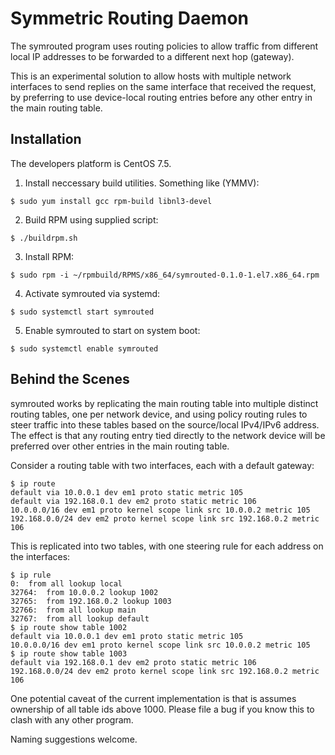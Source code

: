 # Symmetric Routing Daemon

The symrouted program uses routing policies to allow traffic from different
local IP addresses to be forwarded to a different next hop (gateway).

This is an experimental solution to allow hosts with multiple network interfaces to send
replies on the same interface that received the request, by preferring to use device-local
routing entries before any other entry in the main routing table.

## Installation

The developers platform is CentOS 7.5.

1. Install neccessary build utilities. Something like (YMMV):
```shell
$ sudo yum install gcc rpm-build libnl3-devel
```

2. Build RPM using supplied script:
```shell
$ ./buildrpm.sh 
```

3. Install RPM:
```shell
$ sudo rpm -i ~/rpmbuild/RPMS/x86_64/symrouted-0.1.0-1.el7.x86_64.rpm
```

4. Activate symrouted via systemd:
```shell
$ sudo systemctl start symrouted
```

5. Enable symrouted to start on system boot:
```shell
$ sudo systemctl enable symrouted
```

## Behind the Scenes

symrouted works by replicating the main routing table into multiple distinct routing tables, one per
network device, and using policy routing rules to steer traffic into these tables based on the
source/local IPv4/IPv6 address. The effect is that any routing entry tied directly to the network
device will be preferred over other entries in the main routing table.

Consider a routing table with two interfaces, each with a default gateway:
```shell
$ ip route
default via 10.0.0.1 dev em1 proto static metric 105
default via 192.168.0.1 dev em2 proto static metric 106
10.0.0.0/16 dev em1 proto kernel scope link src 10.0.0.2 metric 105
192.168.0.0/24 dev em2 proto kernel scope link src 192.168.0.2 metric 106
```

This is replicated into two tables, with one steering rule for each address on the interfaces:
```shell
$ ip rule
0:	from all lookup local 
32764:	from 10.0.0.2 lookup 1002
32765:	from 192.168.0.2 lookup 1003
32766:	from all lookup main 
32767:	from all lookup default
$ ip route show table 1002
default via 10.0.0.1 dev em1 proto static metric 105
10.0.0.0/16 dev em1 proto kernel scope link src 10.0.0.2 metric 105
$ ip route show table 1003
default via 192.168.0.1 dev em2 proto static metric 106
192.168.0.0/24 dev em2 proto kernel scope link src 192.168.0.2 metric 106
```

One potential caveat of the current implementation is that is assumes ownership of all
table ids above 1000. Please file a bug if you know this to clash with any other program.

Naming suggestions welcome.
